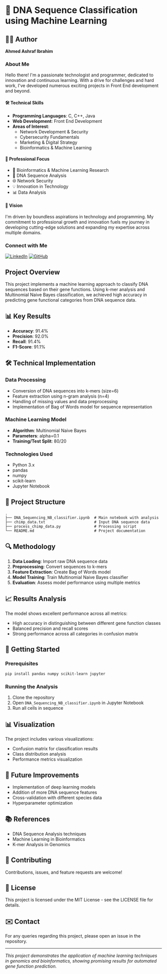 # 🧬 DNA Sequence Classification using Machine Learning

## 👨‍💻 Author
**Ahmed Ashraf Ibrahim** 

### About Me
Hello there! I'm a passionate technologist and programmer, dedicated to innovation and continuous learning. With a drive for challenges and hard work, I've developed numerous exciting projects in Front End development and beyond.

#### 🛠️ Technical Skills
- **Programming Languages**: C, C++, Java
- **Web Development**: Front End Development
- **Areas of Interest**: 
  - Network Development & Security
  - Cybersecurity Fundamentals
  - Marketing & Digital Strategy
  - Bioinformatics & Machine Learning

#### 🎯 Professional Focus
- 🔬 Bioinformatics & Machine Learning Research
- 🧬 DNA Sequence Analysis
- 🌐 Network Security
- 💡 Innovation in Technology
- 📊 Data Analysis

#### 🚀 Vision
I'm driven by boundless aspirations in technology and programming. My commitment to professional growth and innovation fuels my journey in developing cutting-edge solutions and expanding my expertise across multiple domains.

### Connect with Me
[![LinkedIn](https://img.shields.io/badge/-LinkedIn-0077B5?style=flat&logo=linkedin&logoColor=white)](https://www.linkedin.com/in/ahmed-ashraf-ibrahim)
[![GitHub](https://img.shields.io/badge/-GitHub-181717?style=flat&logo=github&logoColor=white)](https://github.com/ahmedashrafibrahem)

## Project Overview
This project implements a machine learning approach to classify DNA sequences based on their gene functions. Using k-mer analysis and Multinomial Naive Bayes classification, we achieved high accuracy in predicting gene functional categories from DNA sequence data.

## 📊 Key Results
- **Accuracy**: 91.4%
- **Precision**: 92.0%
- **Recall**: 91.4%
- **F1-Score**: 91.1%

## 🛠️ Technical Implementation

### Data Processing
- Conversion of DNA sequences into k-mers (size=6)
- Feature extraction using n-gram analysis (n=4)
- Handling of missing values and data preprocessing
- Implementation of Bag of Words model for sequence representation

### Machine Learning Model
- **Algorithm**: Multinomial Naive Bayes
- **Parameters**: alpha=0.1
- **Training/Test Split**: 80/20

### Technologies Used
- Python 3.x
- pandas
- numpy
- scikit-learn
- Jupyter Notebook

## 📁 Project Structure
```
.
├── DNA_Sequencing_NB_classifier.ipynb  # Main notebook with analysis
├── chimp_data.txt                      # Input DNA sequence data
├── process_chimp_data.py               # Processing script
└── README.md                           # Project documentation
```

## 🔍 Methodology
1. **Data Loading**: Import raw DNA sequence data
2. **Preprocessing**: Convert sequences to k-mers
3. **Feature Extraction**: Create Bag of Words model
4. **Model Training**: Train Multinomial Naive Bayes classifier
5. **Evaluation**: Assess model performance using multiple metrics

## 📈 Results Analysis
The model shows excellent performance across all metrics:
- High accuracy in distinguishing between different gene function classes
- Balanced precision and recall scores
- Strong performance across all categories in confusion matrix

## 🚀 Getting Started

### Prerequisites
```bash
pip install pandas numpy scikit-learn jupyter
```

### Running the Analysis
1. Clone the repository
2. Open `DNA_Sequencing_NB_classifier.ipynb` in Jupyter Notebook
3. Run all cells in sequence

## 📊 Visualization
The project includes various visualizations:
- Confusion matrix for classification results
- Class distribution analysis
- Performance metrics visualization

## 🎯 Future Improvements
- Implementation of deep learning models
- Addition of more DNA sequence features
- Cross-validation with different species data
- Hyperparameter optimization

## 📚 References
- DNA Sequence Analysis techniques
- Machine Learning in Bioinformatics
- K-mer Analysis in Genomics

## 👥 Contributing
Contributions, issues, and feature requests are welcome!

## 📄 License
This project is licensed under the MIT License - see the LICENSE file for details.

## ✉️ Contact
For any queries regarding this project, please open an issue in the repository.

---
*This project demonstrates the application of machine learning techniques in genomics and bioinformatics, showing promising results for automated gene function prediction.*

